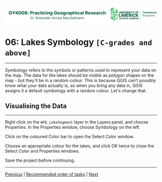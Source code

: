 ![UL Geography logo](../assets/images/GY4006_logo.png)

# 06: Lakes Symbology ```[C-grades and above]```
___

*Symbology* refers to the symbols or patterns used to represent your data on the map. The data for the lakes should be visible as polygon shapes on the map - but they'll be in a random colour. This is because QGIS can't possibly know what your data actually is, so when you bring any data in, QGIS assigns it a default symbology with a random colour. Let's change that.

## Visualising the Data
___

Right click on the ```WFD_LakeSegment``` layer in the Layers panel, and choose Properties. In the Properties window, choose Symbology on the left.

Click on the coloured Color bar to open the Select Color window.

Choose an appropriate colour for the lakes, and click OK twice to close the Select Color and Properties windows.

Save the project before continuing.


___
[Previous](./05_CRS.md) | [Recommended order of tasks](./start.md#recommended-order-of-tasks) | [Next](./07_river_symbology.md)